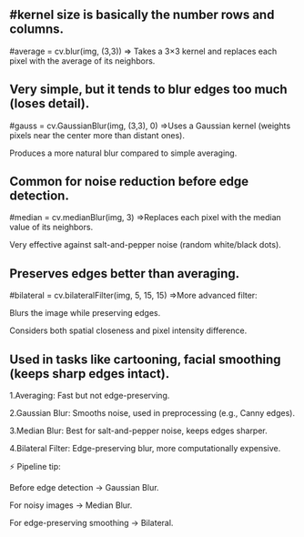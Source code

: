 #kernel size is basically the number rows and columns.
----------------------------------------------------------------------------------------------------------
#average = cv.blur(img, (3,3))
=> Takes a 3×3 kernel and replaces each pixel with the average of its neighbors.

Very simple, but it tends to blur edges too much (loses detail).
------------------------------------------------------------------------------------------------------------
#gauss = cv.GaussianBlur(img, (3,3), 0)
=>Uses a Gaussian kernel (weights pixels near the center more than distant ones).

Produces a more natural blur compared to simple averaging.

Common for noise reduction before edge detection.
--------------------------------------------------------------------------------------------------------------
#median = cv.medianBlur(img, 3)
=>Replaces each pixel with the median value of its neighbors.

Very effective against salt-and-pepper noise (random white/black dots).

Preserves edges better than averaging.
------------------------------------------------------------------------------------------------------------
#bilateral = cv.bilateralFilter(img, 5, 15, 15)
=>More advanced filter:

Blurs the image while preserving edges.

Considers both spatial closeness and pixel intensity difference.

Used in tasks like cartooning, facial smoothing (keeps sharp edges intact).
---------------------------------------------------------------------------------------------------------
1.Averaging: Fast but not edge-preserving.

2.Gaussian Blur: Smooths noise, used in preprocessing (e.g., Canny edges).

3.Median Blur: Best for salt-and-pepper noise, keeps edges sharper.

4.Bilateral Filter: Edge-preserving blur, more computationally expensive.

⚡ Pipeline tip:

Before edge detection → Gaussian Blur.

For noisy images → Median Blur.

For edge-preserving smoothing → Bilateral.